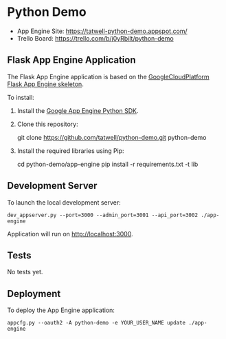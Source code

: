 # Python Demo

- App Engine Site: https://tatwell-python-demo.appspot.com/
- Trello Board: https://trello.com/b/j0yRbilt/python-demo


## Flask App Engine Application

The Flask App Engine application is based on the [GoogleCloudPlatform Flask App Engine
skeleton](https://github.com/GoogleCloudPlatform/appengine-python-flask-skeleton).

To install:

1. Install the [Google App Engine Python SDK](https://cloud.google.com/appengine/downloads).

2. Clone this repository:

    git clone https://github.com/tatwell/python-demo.git python-demo

3. Install the required libraries using Pip:

    cd python-demo/app-engine
    pip install -r requirements.txt -t lib


## Development Server

To launch the local development server:

    dev_appserver.py --port=3000 --admin_port=3001 --api_port=3002 ./app-engine

Application will run on [http://localhost:3000](http://localhost:3000).


## Tests

No tests yet.


## Deployment

To deploy the App Engine application:

    appcfg.py --oauth2 -A python-demo -e YOUR_USER_NAME update ./app-engine
